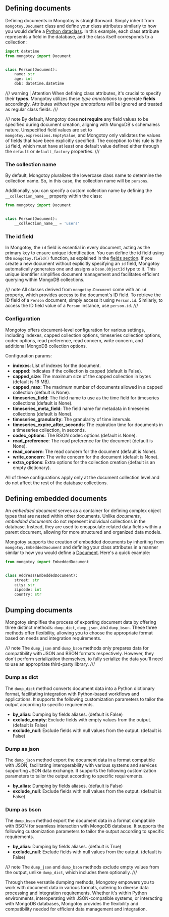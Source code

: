 <style>
    .md-typeset h1{
        display: none;
    }
    .md-sidebar--primary {
        width: 8rem;
    }
</style>

## Defining documents

Defining documents in Mongotoy is straightforward. Simply inherit from `mongotoy.Document` class and define your class
attributes similarly to how you would define a [Python dataclass](https://docs.python.org/3/library/dataclasses.html). 
In this example, each class attribute represents a field in the database, and the class itself corresponds 
to a collection:

````python
import datetime
from mongotoy import Document


class Person(Document):
    name: str
    age: int
    dob: datetime.datetime
````

/// warning | Attention
When defining class attributes, it's crucial to specify their **types**. Mongotoy utilizes these _type annotations_ 
to generate **fields** accordingly. Attributes _without type annotations_ will be ignored and treated as regular
class fields.
///

/// note
By default, Mongotoy does **not require** any field values to be specified during document creation, aligning with
MongoDB's schemaless nature. Unspecified field values are set to `mongotoy.expressions.EmptyValue`, and Mongotoy 
only validates the values of fields that have been explicitly specified. The exception to this rule is the `id` field,
which must have at least one default value defined either through the `default` or `default_factory` properties.
///

### The collection name

By default, Mongotoy pluralizes the lowercase class name to determine the collection name. So, in this 
case, the collection name will be `persons`. 

Additionally, you can specify a custom collection name by defining the `__collection_name__` property within the class:

````python
from mongotoy import Document


class Person(Document):
    __collection_name__ = 'users'
````

### The id field

In Mongotoy, the `id` field is essential in every document, acting as the primary key to ensure unique identification. 
You can define the id field using the `mongotoy.field()` function, as explained in the 
[fields section](/gurcuff91/mongotoy/docs/fields). If you create a new document without explicitly
specifying an `id` field, Mongotoy automatically generates one and assigns a `bson.ObjectId` type to it. 
This unique identifier simplifies document management and facilitates efficient querying within MongoDB collections.

/// note
All classes derived from `mongotoy.Document` come with an `id` property, which provides access to the document's ID 
field. To retrieve the ID field of a `Person` document, simply access it using `Person.id`. Similarly, to access the ID
field value of a `Person` instance, use `person.id`.
///

### Configuration

Mongotoy offers document-level configuration for various settings, including indexes, capped collection options, 
timeseries collection options, codec options, read preference, read concern, write concern, and additional 
MongoDB collection options.

Configuration params:

- **indexes**: List of indexes for the document.
- **capped**: Indicates if the collection is capped (default is False).
- **capped_size**: The maximum size of the capped collection in bytes (default is 16 MB).
- **capped_max**: The maximum number of documents allowed in a capped collection (default is None).
- **timeseries_field**: The field name to use as the time field for timeseries collections (default is None).
- **timeseries_meta_field**: The field name for metadata in timeseries collections (default is None).
- **timeseries_granularity**: The granularity of time intervals.
- **timeseries_expire_after_seconds**: The expiration time for documents in a timeseries collection, in seconds.
- **codec_options**: The BSON codec options (default is None).
- **read_preference**: The read preference for the document (default is None).
- **read_concern**: The read concern for the document (default is None).
- **write_concern**: The write concern for the document (default is None).
- **extra_options**: Extra options for the collection creation (default is an empty dictionary).

All of these configurations apply only at the document collection level and do not affect the rest of the 
database collections.


## Defining embedded documents

An _embedded document_ serves as a container for defining complex object types that are nested within other 
documents. Unlike _documents_, _embedded documents_ do not represent individual collections in the database. 
Instead, they are used to encapsulate related data fields within a parent document, allowing for more structured and 
organized data models.

Mongotoy supports the creation of embedded documents by inheriting from `mongotoy.EmbeddedDocument` and defining your 
class attributes in a manner similar to how you would define a [Document](#documents). Here's a quick example:

````python
from mongotoy import EmbeddedDocument


class Address(EmbeddedDocument):
    street: str
    city: str
    zipcode: int
    country: str
````

## Dumping documents

Mongotoy simplifies the process of exporting document data by offering three distinct methods: 
`dump_dict`, `dump_json`, and `dump_bson`. These three methods offer flexibility, allowing you to choose the
appropriate format based on needs and integration requirements.

/// note
The `dump_json` and `dump_bson` methods only prepares data for compatibility with JSON and BSON formats respectively. 
However, they don't perform serialization themselves, to fully serialize the data you'll need to use an 
appropriate third-party library.
///

### Dump as dict
The `dump_dict` method converts document data into a Python dictionary format, facilitating integration with
Python-based workflows and applications. It supports the following customization parameters to tailor the output 
according to specific requirements.

- **by_alias**: Dumping by fields aliases. (default is False)
- **exclude_empty**: Exclude fields with empty values from the output. (default is False)
- **exclude_null**: Exclude fields with null values from the output. (default is False)

### Dump as json
The `dump_json` method export the document data in a format compatible with JSON, facilitating
interoperability with various systems and services supporting JSON data exchange. It supports the following
customization parameters to tailor the output according to specific requirements.

- **by_alias**: Dumping by fields aliases. (default is False)
- **exclude_null**: Exclude fields with null values from the output. (default is False)

### Dump as bson
The `dump_bson` method export the document data in a format compatible with BSON for seamless interaction 
with MongoDB database. It supports the following customization parameters to tailor the output 
according to specific requirements.

- **by_alias**: Dumping by fields aliases. (default is True)
- **exclude_null**: Exclude fields with null values from the output. (default is False)

/// note
The `dump_json` and `dump_bson` methods exclude empty values from the output, unlike `dump_dict`, which includes 
them optionally.
///

Through these versatile dumping methods, Mongotoy empowers you to work with document data in various formats,
catering to diverse data processing and integration requirements. Whether it's within Python environments, 
interoperating with JSON-compatible systems, or interacting with MongoDB databases, Mongotoy provides the 
flexibility and compatibility needed for efficient data management and integration.
